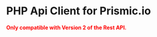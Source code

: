 # PHP Api Client for Prismic.io

<p style="color:red; font-weight: bold;">Only compatible with Version 2 of the Rest API.</p>

